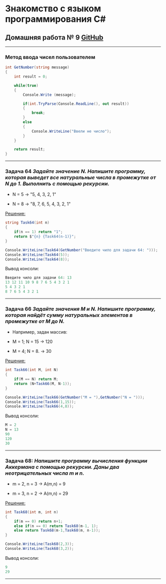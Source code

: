 # Знакомство с языком программирования С#
## Домашняя работа № 9 [GitHub](https://github.com/Kazitsyn/GB_familiarity_with_programming_languages/tree/main/Home_work_9)
***
### Метод ввода чисел пользователем
```c#
int GetNumber(string message)
{
    int result = 0;

    while(true)
    {
        Console.Write (message);

        if(int.TryParse(Console.ReadLine(), out result))
        {
            break;
        }
        else
        {
            Console.WriteLine("Ввели не число");
        }
    }

    return result;
}
```

***
### **Задача 64** *Задайте значение N. Напишите программу, которая выведет все натуральные числа в промежутке от N до 1. Выполнить с помощью рекурсии.*


* N = 5 -> "5, 4, 3, 2, 1"

* N = 8 -> "8, 7, 6, 5, 4, 3, 2, 1"



[Решение:](https://github.com/Kazitsyn/GB_familiarity_with_programming_languages/tree/main/Home_work_9/HW9Q1)
```c#
string Task64(int n)
{
    if(n == 1) return "1";
    return $"{n} {Task64(n-1)}";
}

Console.WriteLine(Task64(GetNumber("Введите чило для задачи 64: ")));
Console.WriteLine(Task64(5));
Console.WriteLine(Task64(8));
```
Вывод консоли:
```c#
Введите чило для задачи 64: 13
13 12 11 10 9 8 7 6 5 4 3 2 1
5 4 3 2 1
8 7 6 5 4 3 2 1
```
***
### **Задача 66** *Задайте значения M и N. Напишите программу, которая найдёт сумму натуральных элементов в промежутке от M до N.*

* Например, задан массив:

* M = 1; N = 15 -> 120

* M = 4; N = 8. -> 30
 

[Решение:](https://github.com/Kazitsyn/GB_familiarity_with_programming_languages/tree/main/Home_work_9/HW9Q2)
```c#
int Task66(int M, int N)
{
    if(M == N) return M;
    return (N+Task66(M, N-1));
}

Console.WriteLine(Task66(GetNumber("M = "),GetNumber("N = ")));
Console.WriteLine(Task66(1,15));
Console.WriteLine(Task66(4,8));
```
Вывод консоли:
```c#
M = 2
N = 13
90
120
30
```
***
### **Задача 68:** *Напишите программу вычисления функции Аккермана с помощью рекурсии. Даны два неотрицательных числа m и n.*

* m = 2, n = 3 -> A(m,n) = 9

* m = 3, n = 2 -> A(m,n) = 29


[Решение:](https://github.com/Kazitsyn/GB_familiarity_with_programming_languages/tree/main/Home_work_9/HW9Q3)
```c#
int Task68(int m, int n)
{
    if(m == 0) return n+1;
    else if(n == 0) return Task68(m-1, 1);
    else return Task68(m-1,Task68(m, n-1));
}

Console.WriteLine(Task68(2,3));
Console.WriteLine(Task68(3,2));
```
Вывод консоли:
```c#
9
29
```
***